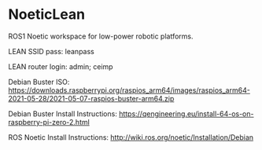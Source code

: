 # NoeticLean

ROS1 Noetic workspace for low-power robotic platforms.

LEAN SSID pass: leanpass

LEAN router login: admin; ceimp

Debian Buster ISO: https://downloads.raspberrypi.org/raspios_arm64/images/raspios_arm64-2021-05-28/2021-05-07-raspios-buster-arm64.zip

Debian Buster Install Instructions: https://qengineering.eu/install-64-os-on-raspberry-pi-zero-2.html

ROS Noetic Install Instructions: http://wiki.ros.org/noetic/Installation/Debian
